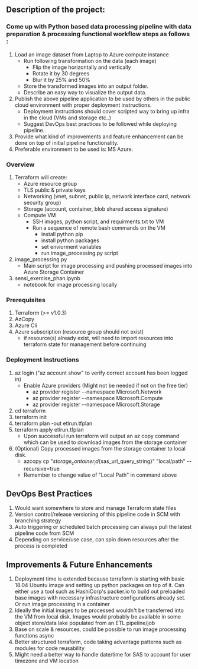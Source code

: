 ## Description of the project:

### Come up with Python based data processing pipeline with data preparation & processing functional workflow steps as follows : 
1. Load an image dataset from Laptop to Azure compute instance
    - Run following transformation on the data (each image)
        - Flip the image horizontally and vertically
        - Rotate it by 30 degrees
        - Blur it by 25% and 50%
    - Store the transformed images into an output folder.
    - Describe an easy way to visualize the output data.
2. Publish the above pipeline application to be used by others in the public cloud environment with proper deployment instructions.
    - Deployment instructions should cover scripted way to bring up infra in the cloud (VMs and storage etc..)
    - Suggest DevOps best practices to be followed while deploying pipeline.
3. Provide what kind of improvements and feature enhancement can be done on top of initial pipeline functionality. 
4. Preferable environment to be used is: MS Azure.

### Overview
1. Terraform will create:
    - Azure resource group
    - TLS public & private keys 
    - Networking (vnet, subnet, public ip, network interface card, network security group)
    - Storage (account, container, blob shared access signature)
    - Compute VM
        - SSH images, python script, and requirments.txt to VM
        - Run a sequence of remote bash commands on the VM
            - install python pip
            - install python packages
            - set enviorment variables
            - run image_processing.py script
2. image_processing.py
    - Main script for image processing and pushing processed images into Azure Storage Container
3. sensi_exercise_phan.ipynb
    - notebook for image processing locally

### Prerequisites
1. Terraform (>= v1.0.3)
2. AzCopy
3. Azure Cli
4. Azure subscription (resource group should not exist)
    - if resource(s) already exist, will need to import resources into terraform state for management before continuing


### Deployment Instructions
1. az login ("az account show" to verify correct account has been logged in)
    - Enable Azure providers (Might not be needed if not on the free tier)
        - az provider register --namespace Microsoft.Network
        - az provider register --namespace Microsoft.Compute
        - az provider register --namespace Microsoft.Storage
2. cd terraform
3. terraform init
4. terraform plan -out etlrun.tfplan
5. terraform apply etlrun.tfplan
    - Upon successful run terraform will output an az copy command which can be used to download images from the storage container
6. (Optional) Copy processed images from the storage container to local disk.
    - azcopy cp "${storage_container_id}${sas_url_query_string}" "local/path" --recursive=true
    - Remember to change value of "Local Path" in command above

## DevOps Best Practices
1. Would want somewhere to store and manage Terraform state files
2. Version control/release versioning of this pipeline code in SCM with branching strategy
3. Auto triggering or scheduled batch processing can always pull the latest pipeline code from SCM
4. Depending on service/use case, can spin down resources after the process is completed

## Improvements & Future Enhancements
1. Deployment time is extended because terraform is starting with basic 18.04 Ubuntu image and setting up python packages on top of it. Can either use a tool such as HashiCorp's packer.io to build out preloaded base images with necessary infrastructure configurations already set. Or run image processing in a container
2. Ideally the initial images to be processed wouldn't be transferred into the VM from local disk. Images would probably be available in some object store/data lake populated from an ETL pipeline/job
3. Base on scale & resources, could be possible to run image processing functions async
4. Better structured terraform, code taking advantage patterns such as modules for code reusability
5. Might need a better way to handle date/time for SAS to account for user timezone and VM location